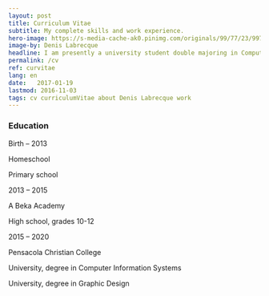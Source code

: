 ```yaml
---
layout: post
title: Curriculum Vitae
subtitle: My complete skills and work experience.
hero-image: https://s-media-cache-ak0.pinimg.com/originals/99/77/23/997723ea27660b07e3b84ad6110178f0.jpg
image-by: Denis Labrecque
headline: I am presently a university student double majoring in Computer Information Systems and Graphic Design.
permalink: /cv
ref: curvitae
lang: en
date:   2017-01-19
lastmod: 2016-11-03
tags: cv curriculumVitae about Denis Labrecque work
---
```

<h3>Education</h3>
<p class="cv-time">Birth – 2013</p>
<p class="cv-place">Homeschool</p>
<p class="diploma">Primary school</p>

<p class="cv-time">2013 – 2015</p>
<p class="cv-place">A Beka Academy</p>
<p class="diploma">High school, grades 10-12</p>

<p class="cv-time">2015 – 2020</p>
<p class="cv-place">Pensacola Christian College</p>
<p class="diploma">University, degree in Computer Information Systems</p>
<p class="diploma">University, degree in Graphic Design</p>
